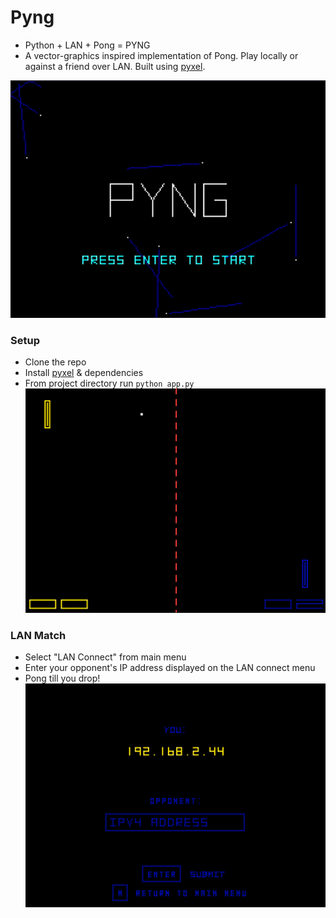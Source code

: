 # Pyng
+ Python + LAN + Pong = PYNG
+ A vector-graphics inspired implementation of Pong. Play locally or against a friend over LAN. Built using [pyxel](https://github.com/kitao/pyxel).

![Title screen gif](./assets/title_screen.gif)

### Setup
+ Clone the repo
+ Install [pyxel](https://github.com/kitao/pyxel) & dependencies
+ From project directory run `python app.py`
![Match](./assets/match.png)

### LAN Match
+ Select "LAN Connect" from main menu
+ Enter your opponent's IP address displayed on the LAN connect menu
+ Pong till you drop!
![Match](./assets/lan_connect_menu.png)


